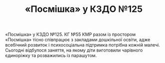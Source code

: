 ﻿---
title: «Посмішка» у КЗДО №125
---

«Посмішка» у КЗДО №125. КГ №55 КМР разом із простором «Посмішка» тісно співпрацює з закладами дошкільної освіти, адже всебічний розвиток і психосоціальна підтримка потрібна кожній малечі. Сьогодні відбулося заняття, на якому діти виготовили чарівного єдиноріжку та розважились із парашутом.

<slideshow />
